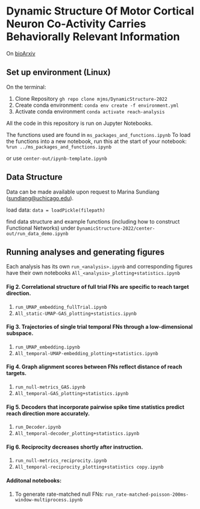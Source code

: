 # Dynamic Structure Of Motor Cortical Neuron Co-Activity Carries Behaviorally Relevant Information

On [bioArxiv](https://doi.org/10.1101/2022.05.18.492501)

## Set up environment (Linux)
On the terminal:
1. Clone Repository `gh repo clone mjms/DynamicStructure-2022`
2. Create conda environment: `conda env create -f environment.yml`
3. Activate conda environment `conda activate reach-analysis`

All the code in this repository is run on Jupyter Notebooks.

The functions used are found in `ms_packages_and_functions.ipynb`
To load the functions into a new notebook, run this at the start of your notebook:
`%run ../ms_packages_and_functions.ipynb`

or use `center-out/ipynb-template.ipynb` 

## Data Structure
Data can be made available upon request to Marina Sundiang (sundiang@uchicago.edu).

load data: `data = loadPickle(filepath)`

find data structure and example functions (including how to construct Functional Networks) under ` DynamicStructure-2022/center-out/run_data_demo.ipynb `

## Running analyses and generating figures
Each analysis has its own `run_<analysis>.ipynb` and corresponding figures have their own notebooks `All_<analysis>_plotting+statistics.ipynb`
#### Fig 2. Correlational structure of full trial FNs are specific to reach target direction.
  1. `run_UMAP_embedding_fullTrial.ipynb`
  2. `All_static-UMAP-GAS_plotting+statistics.ipynb`
#### Fig 3. Trajectories of single trial temporal FNs through a low-dimensional subspace. 
  1. `run_UMAP_embedding.ipynb`
  2. `All_temporal-UMAP-embedding_plotting+statistics.ipynb`
#### Fig 4. Graph alignment scores between FNs reflect distance of reach targets.
  1. `run_null-metrics_GAS.ipynb`
  2. `All_temporal-GAS_plotting+statistics.ipynb`
#### Fig 5. Decoders that incorporate pairwise spike time statistics predict reach direction more accurately. 
  1. `run_Decoder.ipynb`
  2. `All_temporal-decoder_plotting+statistics.ipynb`
####  Fig 6. Reciprocity decreases shortly after instruction. 
  1. `run_null-metrics_reciprocity.ipynb`
  2. `All_temporal-reciprocity_plotting+statistics copy.ipynb `

#### Additonal notebooks:
1. To generate rate-matched null FNs: `run_rate-matched-poisson-200ms-window-multiprocess.ipynb`

